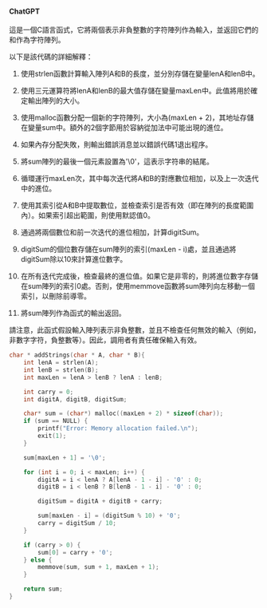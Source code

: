 #### ChatGPT

這是一個C語言函式，它將兩個表示非負整數的字符陣列作為輸入，並返回它們的和作為字符陣列。

以下是該代碼的詳細解釋：

1. 使用strlen函數計算輸入陣列A和B的長度，並分別存儲在變量lenA和lenB中。

2. 使用三元運算符將lenA和lenB的最大值存儲在變量maxLen中。此值將用於確定輸出陣列的大小。

3. 使用malloc函數分配一個新的字符陣列，大小為(maxLen + 2)，其地址存儲在變量sum中。額外的2個字節用於容納從加法中可能出現的進位。

4. 如果內存分配失敗，則輸出錯誤消息並以錯誤代碼1退出程序。

5. 將sum陣列的最後一個元素設置為'\0'，這表示字符串的結尾。

6. 循環運行maxLen次，其中每次迭代將A和B的對應數位相加，以及上一次迭代中的進位。

7. 使用其索引從A和B中提取數位，並檢查索引是否有效（即在陣列的長度範圍內）。如果索引超出範圍，則使用默認值0。

8. 通過將兩個數位和前一次迭代的進位相加，計算digitSum。

9. digitSum的個位數存儲在sum陣列的索引(maxLen - i)處，並且通過將digitSum除以10來計算進位數字。

10. 在所有迭代完成後，檢查最終的進位值。如果它是非零的，則將進位數字存儲在sum陣列的索引0處。否則，使用memmove函數將sum陣列向左移動一個索引，以刪除前導零。

11. 將sum陣列作為函式的輸出返回。

請注意，此函式假設輸入陣列表示非負整數，並且不檢查任何無效的輸入（例如，非數字字符，負整數等）。因此，調用者有責任確保輸入有效。



``` c
char * addStrings(char * A, char * B){
    int lenA = strlen(A);
    int lenB = strlen(B);
    int maxLen = lenA > lenB ? lenA : lenB;

    int carry = 0;
    int digitA, digitB, digitSum;

    char* sum = (char*) malloc((maxLen + 2) * sizeof(char));
    if (sum == NULL) {
        printf("Error: Memory allocation failed.\n");
        exit(1);
    }

    sum[maxLen + 1] = '\0';

    for (int i = 0; i < maxLen; i++) {
        digitA = i < lenA ? A[lenA - 1 - i] - '0' : 0;
        digitB = i < lenB ? B[lenB - 1 - i] - '0' : 0;

        digitSum = digitA + digitB + carry;

        sum[maxLen - i] = (digitSum % 10) + '0';
        carry = digitSum / 10;
    }

    if (carry > 0) {
        sum[0] = carry + '0';
    } else {
        memmove(sum, sum + 1, maxLen + 1);
    }

    return sum;
}
```
